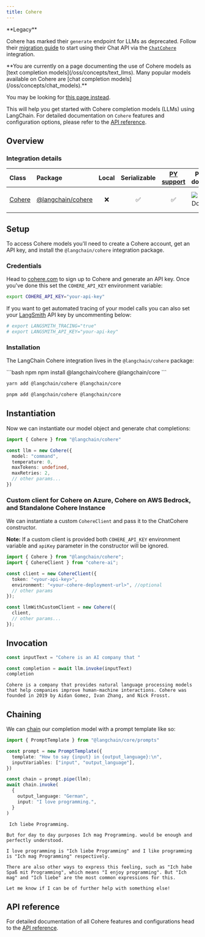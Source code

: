 ```yaml
---
title: Cohere
---
```


<Warning>
**Legacy**

Cohere has marked their `generate` endpoint for LLMs as deprecated. Follow their [migration guide](https://docs.cohere.com/docs/migrating-from-cogenerate-to-cochat) to start using their Chat API via the [`ChatCohere`](/oss/integrations/chat/cohere) integration.
</Warning>

<Warning>
**You are currently on a page documenting the use of Cohere models as [text completion models](/oss/concepts/text_llms). Many popular models available on Cohere are [chat completion models](/oss/concepts/chat_models).**

You may be looking for [this page instead](/oss/integrations/chat/cohere/).
</Warning>

This will help you get started with Cohere completion models (LLMs) using LangChain. For detailed documentation on `Cohere` features and configuration options, please refer to the [API reference](https://api.js.langchain.com/classes/langchain_cohere.Cohere.html).

## Overview

### Integration details

| Class | Package | Local | Serializable | [PY support](https://python.langchain.com/docs/integrations/llms/cohere) | Package downloads | Package latest |
| :--- | :--- | :---: | :---: |  :---: | :---: | :---: |
| [Cohere](https://api.js.langchain.com/classes/langchain_cohere.Cohere.html) | [@langchain/cohere](https://api.js.langchain.com/modules/langchain_cohere.html) | ❌ | ✅ | ✅ | ![NPM - Downloads](https://img.shields.io/npm/dm/@langchain/cohere?style=flat-square&label=%20&) | ![NPM - Version](https://img.shields.io/npm/v/@langchain/cohere?style=flat-square&label=%20&) |

## Setup

To access Cohere models you'll need to create a Cohere account, get an API key, and install the `@langchain/cohere` integration package.

### Credentials

Head to [cohere.com](https://cohere.com) to sign up to Cohere and generate an API key. Once you've done this set the `COHERE_API_KEY` environment variable:

```bash
export COHERE_API_KEY="your-api-key"
```

If you want to get automated tracing of your model calls you can also set your [LangSmith](https://docs.smith.langchain.com/) API key by uncommenting below:

```bash
# export LANGSMITH_TRACING="true"
# export LANGSMITH_API_KEY="your-api-key"
```

### Installation

The LangChain Cohere integration lives in the `@langchain/cohere` package:

<CodeGroup>
```bash npm
npm install @langchain/cohere @langchain/core
```

```bash yarn
yarn add @langchain/cohere @langchain/core
```

```bash pnpm
pnpm add @langchain/cohere @langchain/core
```
</CodeGroup>

## Instantiation

Now we can instantiate our model object and generate chat completions:

```typescript
import { Cohere } from "@langchain/cohere"

const llm = new Cohere({
  model: "command",
  temperature: 0,
  maxTokens: undefined,
  maxRetries: 2,
  // other params...
})
```

### Custom client for Cohere on Azure, Cohere on AWS Bedrock, and Standalone Cohere Instance

We can instantiate a custom `CohereClient` and pass it to the ChatCohere constructor.

**Note:** If a custom client is provided both `COHERE_API_KEY` environment variable and `apiKey` parameter in the constructor will be ignored.

```typescript
import { Cohere } from "@langchain/cohere";
import { CohereClient } from "cohere-ai";

const client = new CohereClient({
  token: "<your-api-key>",
  environment: "<your-cohere-deployment-url>", //optional
  // other params
});

const llmWithCustomClient = new Cohere({
  client,
  // other params...
});
```

## Invocation

```typescript
const inputText = "Cohere is an AI company that "

const completion = await llm.invoke(inputText)
completion
```

```output
Cohere is a company that provides natural language processing models that help companies improve human-machine interactions. Cohere was founded in 2019 by Aidan Gomez, Ivan Zhang, and Nick Frosst.
```

## Chaining

We can [chain](/oss/how-to/sequence/) our completion model with a prompt template like so:

```typescript
import { PromptTemplate } from "@langchain/core/prompts"

const prompt = new PromptTemplate({
  template: "How to say {input} in {output_language}:\n",
  inputVariables: ["input", "output_language"],
})

const chain = prompt.pipe(llm);
await chain.invoke(
  {
    output_language: "German",
    input: "I love programming.",
  }
)
```

```output
 Ich liebe Programming.

But for day to day purposes Ich mag Programming. would be enough and perfectly understood.

I love programming is "Ich liebe Programming" and I like programming is "Ich mag Programming" respectively.

There are also other ways to express this feeling, such as "Ich habe Spaß mit Programming", which means "I enjoy programming". But "Ich mag" and "Ich liebe" are the most common expressions for this.

Let me know if I can be of further help with something else!
```

## API reference

For detailed documentation of all Cohere features and configurations head to the [API reference](https://api.js.langchain.com/classes/langchain_cohere.Cohere.html).
